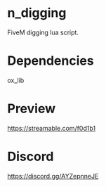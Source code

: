 # n_digging
FiveM digging lua script.

# Dependencies
ox_lib
# Preview
https://streamable.com/f0d1b1

# Discord
https://discord.gg/AYZepnneJE
